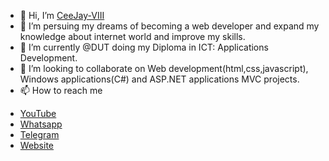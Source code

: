 - 👋 Hi, I’m <a href="" target="_blank">CeeJay-VIII</a>
- 👀 I’m persuing my dreams of becoming a web developer and expand my knowledge about internet world and improve my skills.
- 🌱 I’m currently @DUT doing my Diploma in ICT: Applications Development.
- 💞️ I’m looking to collaborate on Web development(html,css,javascript), Windows applications(C#) and ASP.NET applications MVC projects.
- 📫 How to reach me
<ul>
  <li><a href="https://www.youtube.com/channel/UCGSXF5lIWfyLNx3KQd-32xw" target="_blank">YouTube</a></li>
  <li><a href="https://wa.link/msob2d" target="_blank">Whatsapp</a></li>
  <li><a href="https://t.me/ceejay_viii" target="_blank">Telegram</a></li>
  <li><a href="http://ceejay.c1.biz/" target="_blank">Website</a></li>
</ul>

<!---
CeeJay-VIII/CeeJay-VIII is a ✨ special ✨ repository because its `README.md` (this file) appears on your GitHub profile.
You can click the Preview link to take a look at your changes.
--->
